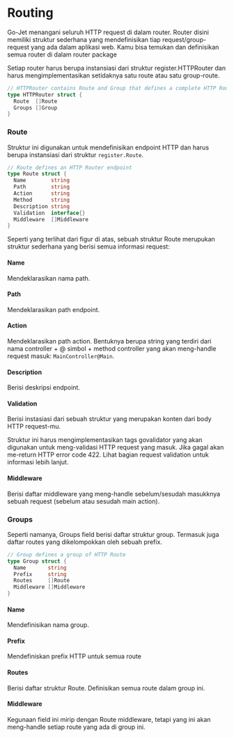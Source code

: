 # Routing
Go-Jet menangani seluruh HTTP request di dalam router. Router disini memiliki struktur sederhana yang mendefinisikan tiap request/group-request yang ada dalam aplikasi web. Kamu bisa temukan dan definisikan semua router di dalam router package

Setiap router harus berupa instansiasi dari struktur register.HTTPRouter dan harus mengimplementasikan setidaknya satu route atau satu group-route.

```go title="Struktur HTTPRouter"
// HTTPRouter contains Route and Group that defines a complete HTTP Router
type HTTPRouter struct {
  Route  []Route
  Groups []Group
}
```

### Route
Struktur ini digunakan untuk mendefinisikan endpoint HTTP dan harus berupa instansiasi dari struktur `register.Route`.
```go title="Struktur Route"
// Route defines an HTTP Router endpoint
type Route struct {
  Name        string
  Path        string
  Action      string
  Method      string
  Description string
  Validation  interface{}
  Middleware  []Middleware
}
```
Seperti yang terlihat dari figur di atas, sebuah struktur Route merupukan struktur sederhana yang berisi semua informasi request:

#### Name
Mendeklarasikan nama path.
#### Path
Mendeklarasikan path endpoint.
#### Action
Mendeklarasikan path action. Bentuknya berupa string yang terdiri dari nama controller + @ simbol + method controller yang akan meng-handle request masuk: `MainController@Main`.
#### Description
Berisi deskripsi endpoint.
#### Validation
Berisi instasiasi dari sebuah struktur yang merupakan konten dari body HTTP request-mu.

Struktur ini harus mengimplementasikan tags govalidator yang akan digunakan untuk meng-validasi HTTP request yang masuk. Jika gagal akan me-return HTTP error code 422. Lihat bagian request validation untuk informasi lebih lanjut.

#### Middleware
Berisi daftar middleware yang meng-handle sebelum/sesudah masukknya sebuah request (sebelum atau sesudah main action).

### Groups
Seperti namanya, Groups field berisi daftar struktur group. Termasuk juga daftar routes yang dikelompokkan oleh sebuah prefix.

```go title="Struktur group"
// Group defines a group of HTTP Route
type Group struct {
  Name       string
  Prefix     string
  Routes     []Route
  Middleware []Middleware
}
```

#### Name
Mendefinisikan nama group.
#### Prefix
Mendefiniskan prefix HTTP untuk semua route
#### Routes
Berisi daftar struktur Route. Definisikan semua route dalam group ini.
#### Middleware
Kegunaan field ini mirip dengan Route middleware, tetapi yang ini akan meng-handle setiap route yang ada di group ini.